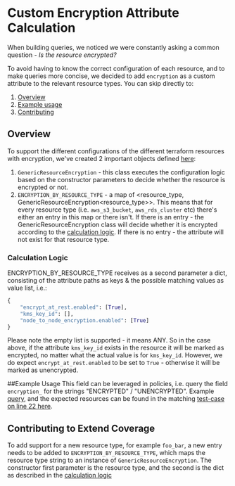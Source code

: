 # Custom Encryption Attribute Calculation
When building queries, we noticed we were constantly asking a common question - _Is the resource encrypted?_

To avoid having to know the correct configuration of each resource, and to make queries more concise, we decided to add
`encryption` as a custom attribute to the relevant resource types. You can skip directly to:
1. [Overview](#overview)
2. [Example usage](#example-usage)
3. [Contributing](#contributing-to-extend-coverage)

## Overview
To support the different configurations of the different terraform resources with encryption, we've created 2 important
objects defined [here](./graph_components/generic_resource_encryption.py):
1. `GenericResourceEncryption` - this class executes the configuration logic based on the constructor parameters
   to decide whether the resource is encrypted or not.
2. `ENCRYPTION_BY_RESOURCE_TYPE` - a map of <resource_type, GenericResourceEncryption<resource_type>>. This means that
   for every resource type (i.e. `aws_s3_bucket`, `aws_rds_cluster` etc) there's either an entry in this map or there 
   isn't. If there is an entry - the GenericResourceEncryption class will decide whether it is encrypted according to
   the [calculation logic](#calculation-logic). If there is no entry - the attribute will not exist for that resource 
   type.
   

### Calculation Logic
ENCRYPTION_BY_RESOURCE_TYPE receives as a second parameter a dict, consisting of the attribute paths as keys & the 
possible matching values as value list, i.e.:
```python
{
    "encrypt_at_rest.enabled": [True],
    "kms_key_id": [],
    "node_to_node_encryption.enabled": [True]
}
```
Please note the empty list is supported - it means ANY. So in the case above, if the attribute `kms_key_id` exists in 
the resource it will be marked as encrypted, no matter what the actual value is for `kms_key_id`. However, we do expect
`encrypt_at_rest.enabled` to be set to `True` - otherwise it will be marked as unencrypted.

##Example Usage
This field can be leveraged in policies, i.e. query the field `encryption_` for the strings "ENCRYPTED" / "UNENCRYPTED".
Example [query](../../../tests/graph/terraform/checks_infra/attribute_solvers/equals_solver/EncryptedResources.yaml), 
and the expected resources can be found in the matching [test-case on line 22 here](../../../tests/graph/terraform/checks_infra/attribute_solvers/equals_solver/test_solver.py).

## Contributing to Extend Coverage
To add support for a new resource type, for example `foo_bar`, a new entry needs to be added to 
`ENCRYPTION_BY_RESOURCE_TYPE`, which maps the resource type string to an instance of `GenericResourceEncryption`.
The constructor first parameter is the resource type, and the second is the dict as described in the 
[calculation logic](#calculation-logic)
